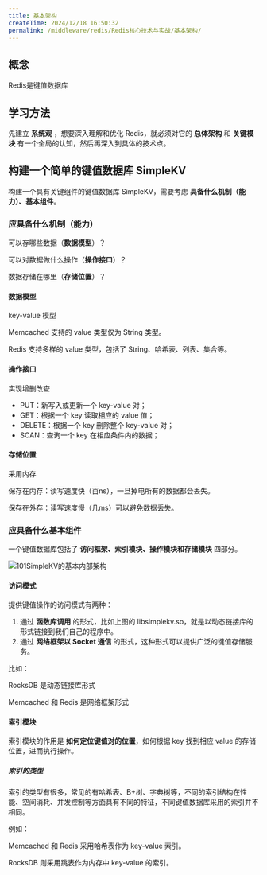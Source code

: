 ```yaml
---
title: 基本架构
createTime: 2024/12/18 16:50:32
permalink: /middleware/redis/Redis核心技术与实战/基本架构/
---
```


## 概念

Redis是键值数据库


## 学习方法

先建立 **系统观** ，想要深入理解和优化 Redis，就必须对它的 **总体架构** 和 **关键模块** 有一个全局的认知，然后再深入到具体的技术点。



## 构建一个简单的键值数据库 SimpleKV

构建一个具有关键组件的键值数据库 SimpleKV，需要考虑 **具备什么机制（能力）、基本组件**。



### 应具备什么机制（能力）

可以存哪些数据（**数据模型**）？

可以对数据做什么操作（**操作接口**）？

数据存储在哪里（**存储位置**）？

#### 数据模型

key-value 模型

Memcached 支持的 value 类型仅为 String 类型。

Redis 支持多样的 value 类型，包括了 String、哈希表、列表、集合等。

#### 操作接口

实现增删改查

- PUT：新写入或更新一个 key-value 对；
- GET：根据一个 key 读取相应的 value 值；
- DELETE：根据一个 key 删除整个 key-value 对；
- SCAN：查询一个 key 在相应条件内的数据；

#### 存储位置

采用内存

保存在内存：读写速度快（百ns），一旦掉电所有的数据都会丢失。

保存在外存：读写速度慢（几ms）可以避免数据丢失。



### 应具备什么基本组件

一个键值数据库包括了 **访问框架、索引模块、操作模块和存储模块** 四部分。

![101SimpleKV的基本内部架构](/images/middleware/redis/101SimpleKV的基本内部架构.png)



#### 访问模式

提供键值操作的访问模式有两种：

1. 通过 **函数库调用** 的形式，比如上图的 libsimplekv.so，就是以动态链接库的形式链接到我们自己的程序中。
2. 通过 **网络框架以 Socket 通信** 的形式，这种形式可以提供广泛的键值存储服务。

比如：

RocksDB 是动态链接库形式

Memcached 和 Redis 是网络框架形式



#### 索引模块

索引模块的作用是 **如何定位键值对的位置**，如何根据 key 找到相应 value 的存储位置，进而执行操作。



##### 索引的类型

索引的类型有很多，常见的有哈希表、B+树、字典树等，不同的索引结构在性能、空间消耗、并发控制等方面具有不同的特征，不同键值数据库采用的索引并不相同。

例如：

Memcached 和 Redis 采用哈希表作为 key-value 索引。

RocksDB 则采用跳表作为内存中 key-value 的索引。

